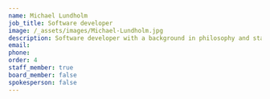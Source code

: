 ```yaml
---
name: Michael Lundholm
job_title: Software developer
image: /_assets/images/Michael-Lundholm.jpg
description: Software developer with a background in philosophy and start-ups.
email:
phone:
order: 4
staff_member: true
board_member: false
spokesperson: false
---
```


